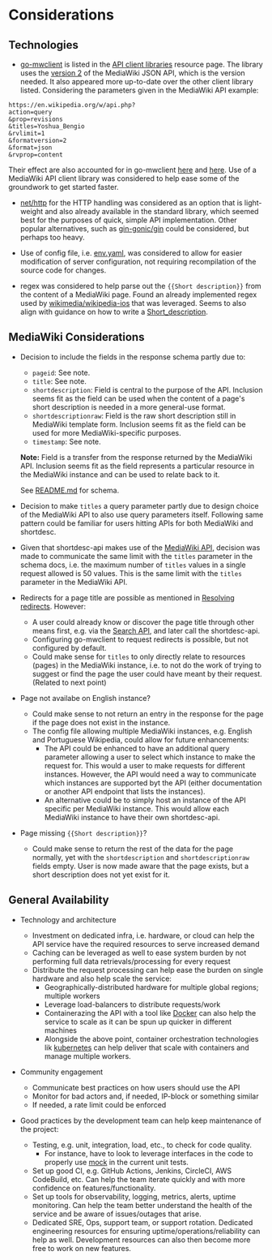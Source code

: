 # Considerations

## Technologies

- [go-mwclient](https://github.com/cgt/go-mwclient) is listed in the [API client libraries](https://www.mediawiki.org/wiki/API:Client_code#Go) 
resource page. The library uses the 
[version 2](https://www.mediawiki.org/wiki/API:JSON_version_2) 
of the MediaWiki JSON API, which is the version needed.
It also appeared more up-to-date over the other client library listed.
Considering the parameters given in the MediaWiki API example:

```
https://en.wikipedia.org/w/api.php?
action=query
&prop=revisions
&titles=Yoshua_Bengio
&rvlimit=1
&formatversion=2
&format=json
&rvprop=content
```

Their effect are also accounted for in go-mwclient
[here](https://github.com/cgt/go-mwclient/blob/8baad1652addcd819c9f5e7de80328ba350799e9/edit.go#L119-L122)
and [here](https://github.com/cgt/go-mwclient/blob/8baad1652addcd819c9f5e7de80328ba350799e9/core.go#L159-L163).
Use of a MediaWiki API client library was considered to help ease 
some of the groundwork to get started faster.

- [net/http](https://pkg.go.dev/net/http) for the HTTP handling
was considered as an option that is light-weight and also already 
available in the standard library, which seemed best for the purposes of 
quick, simple API implementation. Other popular alternatives, such as [gin-gonic/gin](https://github.com/gin-gonic/gin)
could be considered, but perhaps too heavy. 

- Use of config file, i.e. [env.yaml](../env.yaml), was considered to 
allow for easier modification of server configuration, 
not requiring recompilation of the source code for changes.  

- regex was considered to help parse out the `{{Short description}}`
from the content of a MediaWiki page. Found an already implemented regex
used by [wikimedia/wikipedia-ios](https://github.com/wikimedia/wikipedia-ios/blob/18e9521bd0f04ea2503d180231da180488dda3e1/Wikipedia/Code/Controllers/ShortDescriptionController.swift#L27)
that was leveraged. Seems to also align with guidance on how to write a
[Short_description](https://en.wikipedia.org/wiki/Wikipedia:Short_description#How_to_edit).

## MediaWiki Considerations

- Decision to include the fields in the response schema partly due to:  
  - `pageid`: See note.
  - `title`: See note.
  - `shortdescription`: Field is central to the purpose of the API.
  Inclusion seems fit as the field can be used when the content of a 
  page's short description is needed in a more general-use format.
  - `shortdescriptionraw`: Field is the raw short description still in
  MediaWiki template form. Inclusion seems fit as the field can be used
  for more MediaWiki-specific purposes.
  - `timestamp`: See note.

  **Note:** Field is a transfer from the response returned by the 
  MediaWiki API. Inclusion seems fit as the field represents a particular 
  resource in the MediaWiki instance and can be used to relate back to it.  

  See [README.md](../README.md#response-schema) for schema.

- Decision to make `titles` a query parameter partly due to design choice 
of the MediaWiki API to also use query parameters itself. Following 
same pattern could be familiar for users hitting APIs for both MediaWiki and shortdesc. 

- Given that shortdesc-api makes use of the [MediaWiki API](https://www.mediawiki.org/wiki/API:Query#API_documentation),
decision was made to communicate the same limit with the `titles` parameter in
the schema docs, i.e. the maximum number of `titles` values in a single request
allowed is 50 values. This is the same limit with the `titles` parameter
in the MediaWiki API.

- Redirects for a page title are possible as mentioned in 
[Resolving redirects](https://www.mediawiki.org/wiki/API:Query#Resolving_redirects). 
However: 
  - A user could already know or discover the page title through other 
  means first, e.g. via the 
  [Search API](https://www.mediawiki.org/wiki/API:REST_API/Reference#Search),
  and later call the shortdesc-api.
  - Configuring go-mwclient to request redirects is possible, but not configured by default.
  - Could make sense for `titles` to only directly relate to resources 
  (pages) in the MediaWiki instance, i.e. to not do the work of trying to
  suggest or find the page the user could have meant by their request. 
  (Related to next point)   

- Page not availabe on English instance?
  - Could make sense to not return an entry in the response for the page
  if the page does not exist in the instance.
  - The config file allowing multiple MediaWiki instances, e.g. English and Portuguese Wikipedia, could allow for 
  future enhancements:
    - The API could be enhanced to have an additional query parameter allowing 
    a user to select which instance to make the request for. This would a user
    to make requests for different instances. However, the API would need a
    way to communicate which instances are supported byt the API 
    (either documentation or another API endpoint that lists the instances).  
    - An alternative could be to simply host an instance of the API 
    specific per MediaWiki instance. This would allow each MediaWiki instance 
    to have their own shortdesc-api. 

- Page missing `{{Short description}}`?
  - Could make sense to return the rest of the data for the page normally, 
  yet with the `shortdescription` and `shortdescriptionraw` fields empty. 
  User is now made aware that the page exists, but a short description does 
  not yet exist for it.

## General Availability

- Technology and architecture
  - Investment on dedicated infra, i.e. hardware, or cloud can help 
  the API service have the required resources to serve increased demand
  - Caching can be leveraged as well to ease system burden by not performing 
  full data retrievals/processing for every request
  - Distribute the request processing can help ease the burden on single 
  hardware and also help scale the service:
    - Geographically-distributed hardware for multiple global regions; 
    multiple workers
    - Leverage load-balancers to distribute requests/work 
    - Containerazing the API with a tool like 
    [Docker](https://en.wikipedia.org/wiki/Docker_(software)) can also help 
    the service to scale as it can be spun up quicker in different machines
    - Alongside the above point, container orchestration technologies lik
    [kubernetes](https://github.com/kubernetes/kubernetes) can help deliver
    that scale with containers and manage multiple workers.

- Community engagement
  - Communicate best practices on how users should use the API
  - Monitor for bad actors and, if needed, IP-block or something similar
  - If needed, a rate limit could be enforced

- Good practices by the development team can help keep maintenance of the project: 
  - Testing, e.g. unit, integration, load, etc., to check for code quality. 
    - For instance, have to look to leverage interfaces in the code to 
    properly use [mock](https://pkg.go.dev/github.com/stretchr/testify/mock) 
    in the current unit tests.
  - Set up good CI, e.g. GitHub Actions, Jenkins, CircleCI, AWS CodeBuild, etc. Can help the team iterate quickly and with more confidence 
  on features/functionality.
  - Set up tools for observability, logging, metrics, alerts, uptime 
  monitoring. Can help the team better understand the health of the service
  and be aware of issues/outages that arise.
  - Dedicated SRE, Ops, support team, or support rotation. 
  Dedicated engineering resources for ensuring uptime/operations/reliability 
  can help as well. Development resources can also then become more free to work on new features.
